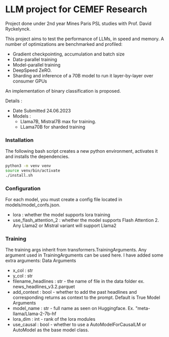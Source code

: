# LLM project for CEMEF Research 
Project done under 2nd year Mines Paris PSL studies with Prof. David Ryckelynck.

This project aims to test the performance of LLMs, in speed and memory. 
A number of optimizations are benchmarked and profiled: 
- Gradient checkpointing, accumulation and batch size
- Data-parallel training 
- Model-parallel training 
- DeepSpeed ZeRO.
- Sharding and inference of a 70B model to run it layer-by-layer over consumer GPUs

An implementation of binary classification is proposed. 

Details : 
- Date Submitted 24.06.2023 
- Models : 
    - Llama7B, Mistral7B max for training. 
    - LLama70B for sharded training

### Installation 

The following bash script creates a new python environment, activates it and installs the dependencies.

```bash
python3 -m venv venv 
source venv/bin/activate
./install.sh
```
### Configuration 
For each model, you must create a config file located in models/model_confs.json. 
- lora : whether the model supports lora training
- use_flash_attention_2 : whether the model supports Flash Attention 2. Any Llama2 or Mistral variant will support Llama2 


### Training 
The training args inherit from transformers.TrainingArguments. Any argument used in TrainingArguments can be used here. 
I have added some extra arguments: 
Data Arguments
- x_col : str 
- y_col : str
- filename_headlines : str - the name of file in the data folder ex. news_headlines_v3.2.parquet
- add_context : bool - whether to add the past headlines and corresponding returns as context to the prompt. Default is True
Model Arguments
- model_name : str - full name as seen on Huggingface. Ex. "meta-llama/Llama-2-7b-hf
- lora_dim : int - rank of the lora modules 
- use_causal : bool - whether to use a AutoModelForCausalLM or AutoModel as the base model class.


